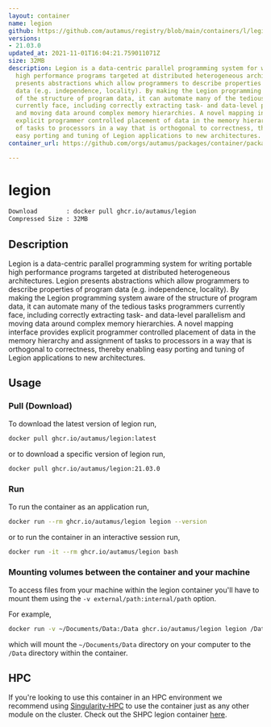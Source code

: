 ```yaml
---
layout: container
name: legion
github: https://github.com/autamus/registry/blob/main/containers/l/legion/spack.yaml
versions:
- 21.03.0
updated_at: 2021-11-01T16:04:21.759011071Z
size: 32MB
description: Legion is a data-centric parallel programming system for writing portable
  high performance programs targeted at distributed heterogeneous architectures. Legion
  presents abstractions which allow programmers to describe properties of program
  data (e.g. independence, locality). By making the Legion programming system aware
  of the structure of program data, it can automate many of the tedious tasks programmers
  currently face, including correctly extracting task- and data-level parallelism
  and moving data around complex memory hierarchies. A novel mapping interface provides
  explicit programmer controlled placement of data in the memory hierarchy and assignment
  of tasks to processors in a way that is orthogonal to correctness, thereby enabling
  easy porting and tuning of Legion applications to new architectures.
container_url: https://github.com/orgs/autamus/packages/container/package/legion

---
```

# legion
```bash 
Download        : docker pull ghcr.io/autamus/legion
Compressed Size : 32MB
```

## Description
Legion is a data-centric parallel programming system for writing portable high performance programs targeted at distributed heterogeneous architectures. Legion presents abstractions which allow programmers to describe properties of program data (e.g. independence, locality). By making the Legion programming system aware of the structure of program data, it can automate many of the tedious tasks programmers currently face, including correctly extracting task- and data-level parallelism and moving data around complex memory hierarchies. A novel mapping interface provides explicit programmer controlled placement of data in the memory hierarchy and assignment of tasks to processors in a way that is orthogonal to correctness, thereby enabling easy porting and tuning of Legion applications to new architectures.

## Usage
### Pull (Download)
To download the latest version of legion run,

```bash
docker pull ghcr.io/autamus/legion:latest
```

or to download a specific version of legion run,

```bash
docker pull ghcr.io/autamus/legion:21.03.0
```
### Run
To run the container as an application run,
```bash
docker run --rm ghcr.io/autamus/legion legion --version
```

or to run the container in an interactive session run,
```bash
docker run -it --rm ghcr.io/autamus/legion bash
```

### Mounting volumes between the container and your machine
To access files from your machine within the legion container you'll have to mount them using the `-v external/path:internal/path` option.

For example,
```bash
docker run -v ~/Documents/Data:/Data ghcr.io/autamus/legion legion /Data/myData.csv
```
which will mount the `~/Documents/Data` directory on your computer to the `/Data` directory within the container.

## HPC
If you're looking to use this container in an HPC environment we recommend using [Singularity-HPC](https://singularity-hpc.readthedocs.io) to use the container just as any other module on the cluster. Check out the SHPC legion container [here](https://singularityhub.github.io/singularity-hpc/r/ghcr.io-autamus-legion/).